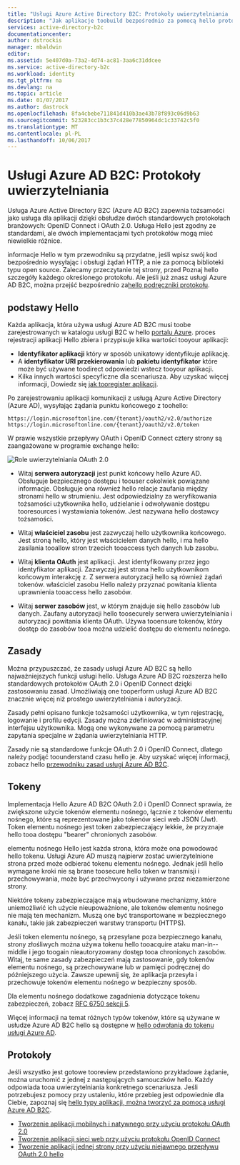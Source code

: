 ```yaml
---
title: "Usługi Azure Active Directory B2C: Protokoły uwierzytelniania | Dokumentacja firmy Microsoft"
description: "Jak aplikacje toobuild bezpośrednio za pomocą hello protokołów, które są obsługiwane przez usługę Azure Active Directory B2C"
services: active-directory-b2c
documentationcenter: 
author: dstrockis
manager: mbaldwin
editor: 
ms.assetid: 5e407d0a-73a2-4d74-ac81-3aa6c31ddcee
ms.service: active-directory-b2c
ms.workload: identity
ms.tgt_pltfrm: na
ms.devlang: na
ms.topic: article
ms.date: 01/07/2017
ms.author: dastrock
ms.openlocfilehash: 8fa4cbebe711841d410b3ae43b78f893c06d9b63
ms.sourcegitcommit: 523283cc1b3c37c428e77850964dc1c33742c5f0
ms.translationtype: MT
ms.contentlocale: pl-PL
ms.lasthandoff: 10/06/2017
---
```

# Usługi Azure AD B2C: Protokoły uwierzytelniania
Usługa Azure Active Directory B2C (Azure AD B2C) zapewnia tożsamości jako usługa dla aplikacji dzięki obsłudze dwóch standardowych protokołach branżowych: OpenID Connect i OAuth 2.0. Usługa Hello jest zgodny ze standardami, ale dwóch implementacjami tych protokołów mogą mieć niewielkie różnice. 

informacje Hello w tym przewodniku są przydatne, jeśli wpisz swój kod bezpośrednio wysyłając i obsługi żądań HTTP, a nie za pomocą biblioteki typu open source. Zalecamy przeczytanie tej strony, przed Poznaj hello szczegóły każdego określonego protokołu. Ale jeśli już znasz usługi Azure AD B2C, można przejść bezpośrednio za[hello podręczniki protokołu](#protocols).

<!-- TODO: Need link toolibraries above -->

## podstawy Hello
Każda aplikacja, która używa usługi Azure AD B2C musi toobe zarejestrowanych w katalogu usługi B2C w hello [portalu Azure](https://portal.azure.com). proces rejestracji aplikacji Hello zbiera i przypisuje kilka wartości tooyour aplikacji:

* **Identyfikator aplikacji** który w sposób unikatowy identyfikuje aplikację.
* A **identyfikator URI przekierowania** lub **pakietu identyfikator** które może być używane toodirect odpowiedzi wstecz tooyour aplikacji.
* Kilka innych wartości specyficzne dla scenariusza. Aby uzyskać więcej informacji, Dowiedz się [jak tooregister aplikacji](active-directory-b2c-app-registration.md).

Po zarejestrowaniu aplikacji komunikacji z usługą Azure Active Directory (Azure AD), wysyłając żądania punktu końcowego z toohello:

```
https://login.microsoftonline.com/{tenant}/oauth2/v2.0/authorize
https://login.microsoftonline.com/{tenant}/oauth2/v2.0/token
```

W prawie wszystkie przepływy OAuth i OpenID Connect cztery strony są zaangażowane w programie exchange hello:

![Role uwierzytelniania OAuth 2.0](./media/active-directory-b2c-reference-protocols/protocols_roles.png)

* Witaj **serwera autoryzacji** jest punkt końcowy hello Azure AD. Obsługuje bezpiecznego dostępu i toouser cokolwiek powiązane informacje. Obsługuje ona również hello relacje zaufania między stronami hello w strumieniu. Jest odpowiedzialny za weryfikowania tożsamości użytkownika hello, udzielanie i odwoływanie dostępu tooresources i wystawiania tokenów. Jest nazywana hello dostawcy tożsamości.

* Witaj **właściciel zasobu** jest zazwyczaj hello użytkownika końcowego. Jest stroną hello, który jest właścicielem danych hello, i ma hello zasilania tooallow stron trzecich tooaccess tych danych lub zasobu.

* Witaj **klienta OAuth** jest aplikacji. Jest identyfikowany przez jego identyfikator aplikacji. Zazwyczaj jest strona hello użytkownikom końcowym interakcję z. Z serwera autoryzacji hello są również żądań tokenów. właściciel zasobu Hello należy przyznać powitania klienta uprawnienia tooaccess hello zasobów.

* Witaj **serwer zasobów** jest, w którym znajduje się hello zasobów lub danych. Zaufany autoryzacji hello toosecurely serwera uwierzytelniania i autoryzacji powitania klienta OAuth. Używa tooensure tokenów, który dostęp do zasobów tooa można udzielić dostępu do elementu nośnego.

## Zasady
Można przypuszczać, że zasady usługi Azure AD B2C są hello najważniejszych funkcji usługi hello. Usługa Azure AD B2C rozszerza hello standardowych protokołów OAuth 2.0 i OpenID Connect dzięki zastosowaniu zasad. Umożliwiają one tooperform usługi Azure AD B2C znacznie więcej niż prostego uwierzytelniania i autoryzacji. 

Zasady pełni opisano funkcje tożsamości użytkownika, w tym rejestrację, logowanie i profilu edycji. Zasady można zdefiniować w administracyjnej interfejsu użytkownika. Mogą one wykonywane za pomocą parametru zapytania specjalne w żądania uwierzytelniania HTTP. 

Zasady nie są standardowe funkcje OAuth 2.0 i OpenID Connect, dlatego należy podjąć toounderstand czasu hello je. Aby uzyskać więcej informacji, zobacz hello [przewodniku zasad usługi Azure AD B2C](active-directory-b2c-reference-policies.md).

## Tokeny
Implementacja Hello Azure AD B2C OAuth 2.0 i OpenID Connect sprawia, że zwiększone użycie tokenów elementu nośnego, łącznie z tokenów elementu nośnego, które są reprezentowane jako tokenów sieci web JSON (Jwt). Token elementu nośnego jest token zabezpieczający lekkie, że przyznaje hello tooa dostępu "bearer" chronionych zasobów.

elementu nośnego Hello jest każda strona, która może ona powodować hello tokenu. Usługi Azure AD muszą najpierw zostać uwierzytelnione strona przed może odbierać tokenu elementu nośnego. Jednak jeśli hello wymagane kroki nie są brane toosecure hello token w transmisji i przechowywania, może być przechwycony i używane przez niezamierzone strony.

Niektóre tokeny zabezpieczające mają wbudowane mechanizmy, które uniemożliwić ich użycie nieupoważnione, ale tokenów elementu nośnego nie mają ten mechanizm. Muszą one być transportowane w bezpiecznego kanału, takie jak zabezpieczeń warstwy transportu (HTTPS). 

Jeśli token elementu nośnego, są przesyłane poza bezpiecznego kanału, strony złośliwych można używa tokenu hello tooacquire ataku man-in--middle i jego toogain nieautoryzowany dostęp tooa chronionych zasobów. Witaj, te same zasady zabezpieczeń mają zastosowanie, gdy tokenów elementu nośnego, są przechowywane lub w pamięci podręcznej do późniejszego użycia. Zawsze upewnij się, że aplikacja przesyła i przechowuje tokenów elementu nośnego w bezpieczny sposób.

Dla elementu nośnego dodatkowe zagadnienia dotyczące tokenu zabezpieczeń, zobacz [RFC 6750 sekcji 5](http://tools.ietf.org/html/rfc6750).

Więcej informacji na temat różnych typów tokenów, które są używane w usłudze Azure AD B2C hello są dostępne w [hello odwołania do tokenu usługi Azure AD](active-directory-b2c-reference-tokens.md).

## Protokoły
Jeśli wszystko jest gotowe tooreview przedstawiono przykładowe żądanie, można uruchomić z jednej z następujących samouczków hello. Każdy odpowiada tooa uwierzytelniania konkretnego scenariusza. Jeśli potrzebujesz pomocy przy ustaleniu, które przebieg jest odpowiednie dla Ciebie, zapoznaj się [hello typy aplikacji, można tworzyć za pomocą usługi Azure AD B2C](active-directory-b2c-apps.md).

* [Tworzenie aplikacji mobilnych i natywnego przy użyciu protokołu OAuth 2.0](active-directory-b2c-reference-oauth-code.md)
* [Tworzenie aplikacji sieci web przy użyciu protokołu OpenID Connect](active-directory-b2c-reference-oidc.md)
* [Tworzenie aplikacji jednej strony przy użyciu niejawnego przepływu OAuth 2.0 hello](active-directory-b2c-reference-spa.md)

